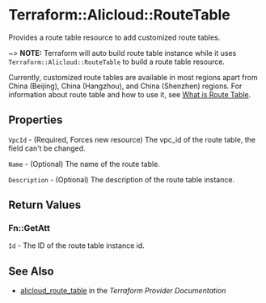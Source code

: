 # Terraform::Alicloud::RouteTable

Provides a route table resource to add customized route tables.

~> **NOTE:** Terraform will auto build route table instance while it uses `Terraform::Alicloud::RouteTable` to build a route table resource.

Currently, customized route tables are available in most regions apart from China (Beijing), China (Hangzhou), and China (Shenzhen) regions.
For information about route table and how to use it, see [What is Route Table](https://www.alibabacloud.com/help/doc-detail/87057.htm).

## Properties

`VpcId` - (Required, Forces new resource) The vpc_id of the route table, the field can't be changed.

`Name` - (Optional) The name of the route table.

`Description` - (Optional) The description of the route table instance.


## Return Values

### Fn::GetAtt

`Id` - The ID of the route table instance id.

## See Also

* [alicloud_route_table](https://www.terraform.io/docs/providers/alicloud/r/route_table.html) in the _Terraform Provider Documentation_